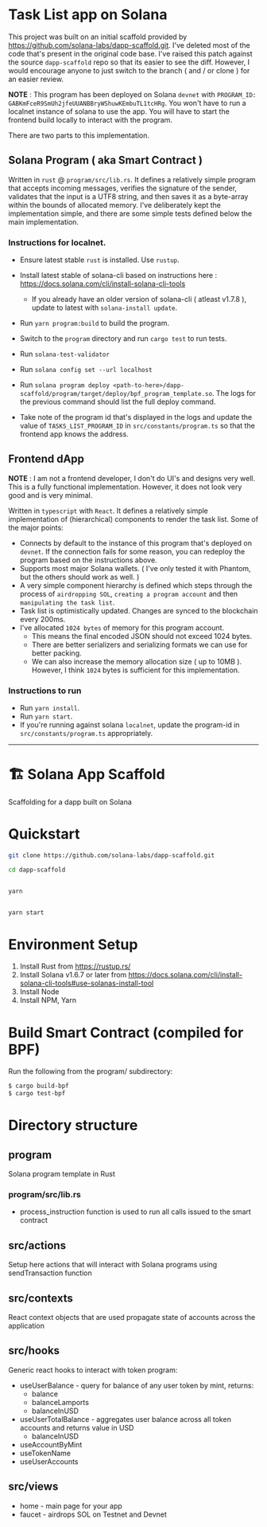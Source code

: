# Task List app on Solana

This project was built on an initial scaffold provided by https://github.com/solana-labs/dapp-scaffold.git. I've deleted most of the code that's present in the original code base. I've raised this patch against the source `dapp-scaffold` repo so that its easier to see the diff. However, I would encourage anyone to just switch to the branch ( and / or clone ) for an easier review.

**NOTE** : This program has been deployed on Solana `devnet` with `PROGRAM_ID: GABKmFceR9SmUh2jfeUUANBBryWShuwKEmbuTL1tcHRg`. You won't have to run a localnet instance of solana to use the app. You will have to start the frontend build locally to interact with the program.

There are two parts to this implementation.

## Solana Program ( aka Smart Contract )

Written in `rust` @ `program/src/lib.rs`. It defines a relatively simple program that accepts incoming messages, verifies the signature of the sender, validates that the input is a UTF8 string, and then saves it as a byte-array within the bounds of allocated memory. I've deliberately kept the implementation simple, and there are some simple tests defined below the main implementation.

### Instructions for localnet.

- Ensure latest stable `rust` is installed. Use `rustup`.

- Install latest stable of solana-cli based on instructions here : https://docs.solana.com/cli/install-solana-cli-tools
    - If you already have an older version of solana-cli ( atleast v1.7.8 ), update to latest with `solana-install update`.

- Run `yarn program:build` to build the program.
- Switch to the `program` directory and run `cargo test` to run tests.
- Run `solana-test-validator`
- Run `solana config set --url localhost`
- Run `solana program deploy <path-to-here>/dapp-scaffold/program/target/deploy/bpf_program_template.so`. The logs for the previous command should list the full deploy command.
- Take note of the program id that's displayed in the logs and update the value of `TASKS_LIST_PROGRAM_ID` in `src/constants/program.ts` so that the frontend app knows the address.

## Frontend dApp

**NOTE** : I am not a frontend developer, I don't do UI's and designs very well. This is a fully functional implementation. However, it does not look very good and is very minimal.

Written in `typescript` with `React`. It defines a relatively simple implementation of (hierarchical) components to render the task list. Some of the major points:

- Connects by default to the instance of this program that's deployed on `devnet`. If the connection fails for some reason, you can redeploy the program based on the instructions above.
- Supports most major Solana wallets. ( I've only tested it with Phantom, but the others should work as well. )
- A very simple component hierarchy is defined which steps through the process of `airdropping SOL`, `creating a program account` and then `manipulating the task list`.
- Task list is optimistically updated. Changes are synced to the blockchain every 200ms.
- I've allocated `1024 bytes` of memory for this program account.
    - This means the final encoded JSON should not exceed 1024 bytes.
    - There are better serializers and serializing formats we can use for better packing.
    - We can also increase the memory allocation size ( up to 10MB ). However, I think `1024` bytes is sufficient for this implementation.

### Instructions to run
- Run `yarn install`.
- Run `yarn start`.
- If you're running against solana `localnet`, update the program-id in `src/constants/program.ts` appropriately.

---------------------------------------------
# 🏗 Solana App Scaffold
Scaffolding for a dapp built on Solana

# Quickstart

```bash
git clone https://github.com/solana-labs/dapp-scaffold.git

cd dapp-scaffold
```

```bash

yarn

```

```bash

yarn start

```

# Environment Setup
1. Install Rust from https://rustup.rs/
2. Install Solana v1.6.7 or later from https://docs.solana.com/cli/install-solana-cli-tools#use-solanas-install-tool
3. Install Node
4. Install NPM, Yarn

# Build Smart Contract (compiled for BPF)
Run the following from the program/ subdirectory:

```bash
$ cargo build-bpf
$ cargo test-bpf
```
# Directory structure

## program

Solana program template in Rust

### program/src/lib.rs
* process_instruction function is used to run all calls issued to the smart contract

## src/actions

Setup here actions that will interact with Solana programs using sendTransaction function

## src/contexts

React context objects that are used propagate state of accounts across the application

## src/hooks

Generic react hooks to interact with token program:
* useUserBalance - query for balance of any user token by mint, returns:
    - balance
    - balanceLamports
    - balanceInUSD
* useUserTotalBalance - aggregates user balance across all token accounts and returns value in USD
    - balanceInUSD
* useAccountByMint
* useTokenName
* useUserAccounts

## src/views

* home - main page for your app
* faucet - airdrops SOL on Testnet and Devnet
